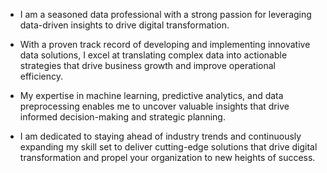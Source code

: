 - I am a seasoned data professional with a strong passion for leveraging data-driven insights to drive digital transformation.

- With a proven track record of developing and implementing innovative data solutions, I excel at translating complex data into actionable strategies that drive business growth and improve operational efficiency.

- My expertise in machine learning, predictive analytics, and data preprocessing enables me to uncover valuable insights that drive informed decision-making and strategic planning.

- I am dedicated to staying ahead of industry trends and continuously expanding my skill set to deliver cutting-edge solutions that drive digital transformation and propel your organization to new heights of success.
  
<!---
TolulopeOyejide/TolulopeOyejide is a ✨ special ✨ repository because its `README.md` (this file) appears on your GitHub profile.
You can click the Preview link to take a look at your changes.
--->

